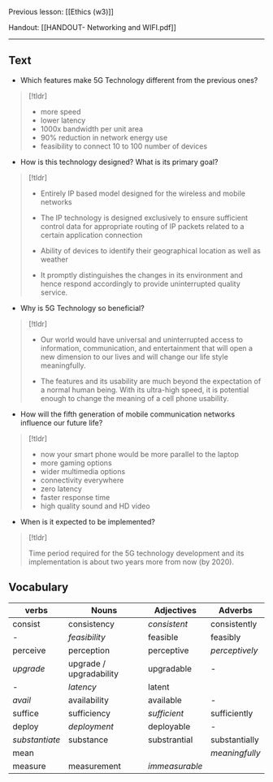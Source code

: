 Previous lesson: [[Ethics (w3)]]


Handout: [[HANDOUT- Networking and WIFI.pdf]]

----

## Text

- Which features make 5G Technology different from the previous ones?  
>[!tldr]
>   - more speed
  > - lower latency
  > - 1000x bandwidth per unit area
  > - 90% reduction in network energy use
  > - feasibility to connect 10 to 100 number of devices

- How is this technology designed? What is its primary goal? 
> [!tldr]
>   - Entirely IP based model designed for the wireless and mobile networks
>   - The IP technology is designed exclusively to ensure sufficient control data for appropriate routing of IP packets related to a certain application connection
>   
  > - Ability of devices to identify their geographical location as well as weather
  > - It promptly distinguishes the changes in its environment and hence respond accordingly to provide uninterrupted quality service.

- Why is 5G Technology so beneficial?  
> [!tldr]
>  - Our world would have universal and uninterrupted access to information, communication, and entertainment that will open a new dimension to our lives and will change our life style meaningfully.
>  
>  - The features and its usability are much beyond the expectation of a normal human being. With its ultra-high speed, it is potential enough to change the meaning of a cell phone usability.

- How will the fifth generation of mobile communication networks influence our future life?  
> [!tldr]
>  - now your smart phone would be more parallel to the laptop
>  - more gaming options
>  - wider multimedia options
>  - connectivity everywhere
>  - zero latency
>  - faster response time
>  - high quality sound and HD video

- When is it expected to be implemented?
> [!tldr] 
> 
> Time period required for the 5G technology development and its implementation is about two years more from now (by 2020).


## Vocabulary


| verbs          | Nouns                   | Adjectives     | Adverbs        |
| -------------- | ----------------------- | -------------- | -------------- |
| consist        | consistency             | *consistent*   | consistently   |
| -              | *feasibility*           | feasible       | feasibly       |
| perceive       | perception              | perceptive     | *perceptively* |
| *upgrade*      | upgrade / upgradability | upgradable     | - |
| -              | *latency*               | latent |                |
| *avail*        | availability            | available      | - |
| suffice        | sufficiency | *sufficient*   | sufficiently   |
| deploy         | *deployment*            | deployable | - |
| *substantiate* | substance | substrantial | substantially  |
| mean           |                         |                | *meaningfully* |
| measure        | measurement             | *immeasurable* |                |
